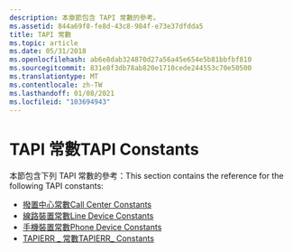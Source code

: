 ```yaml
---
description: 本章節包含 TAPI 常數的參考。
ms.assetid: 844a69f8-fe8d-43c8-984f-e73e37dfdda5
title: TAPI 常數
ms.topic: article
ms.date: 05/31/2018
ms.openlocfilehash: ab6e8dab324870d27a56a45e654e5b81bbfbf810
ms.sourcegitcommit: 831e8f3db78ab820e1710cede244553c70e50500
ms.translationtype: MT
ms.contentlocale: zh-TW
ms.lasthandoff: 01/08/2021
ms.locfileid: "103694943"
---
```

# <a name="tapi-constants"></a><span data-ttu-id="2411d-103">TAPI 常數</span><span class="sxs-lookup"><span data-stu-id="2411d-103">TAPI Constants</span></span>

<span data-ttu-id="2411d-104">本節包含下列 TAPI 常數的參考：</span><span class="sxs-lookup"><span data-stu-id="2411d-104">This section contains the reference for the following TAPI constants:</span></span>

-   [<span data-ttu-id="2411d-105">撥置中心常數</span><span class="sxs-lookup"><span data-stu-id="2411d-105">Call Center Constants</span></span>](call-center-constants.md)
-   [<span data-ttu-id="2411d-106">線路裝置常數</span><span class="sxs-lookup"><span data-stu-id="2411d-106">Line Device Constants</span></span>](line-device-constants.md)
-   [<span data-ttu-id="2411d-107">手機裝置常數</span><span class="sxs-lookup"><span data-stu-id="2411d-107">Phone Device Constants</span></span>](phone-device-constants.md)
-   [<span data-ttu-id="2411d-108">TAPIERR \_ 常數</span><span class="sxs-lookup"><span data-stu-id="2411d-108">TAPIERR\_ Constants</span></span>](tapierr--constants.md)

 

 



